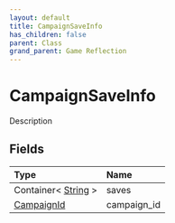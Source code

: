 ```yaml
---
layout: default
title: CampaignSaveInfo
has_children: false
parent: Class
grand_parent: Game Reflection
---
```

# CampaignSaveInfo
Description 

## Fields

| Type | Name |
|:----------|:--------------|
| Container< [String](/riftbreaker-wiki/docs/game-reflection/components/string/) > | saves |
| [CampaignId](/riftbreaker-wiki/docs/game-reflection/classes/campaign_id/) | campaign_id |

